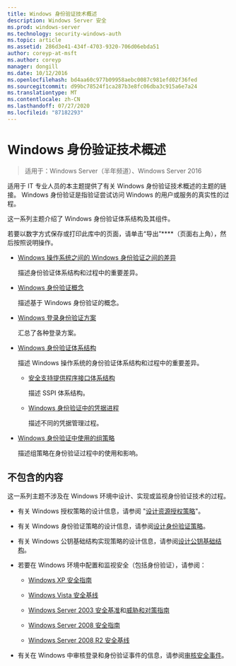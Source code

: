 ```yaml
---
title: Windows 身份验证技术概述
description: Windows Server 安全
ms.prod: windows-server
ms.technology: security-windows-auth
ms.topic: article
ms.assetid: 286d3e41-434f-4703-9320-706d06ebda51
author: coreyp-at-msft
ms.author: coreyp
manager: dongill
ms.date: 10/12/2016
ms.openlocfilehash: bd4aa60c977b09958aebc0087c981efd02f36fed
ms.sourcegitcommit: d99bc78524f1ca287b3e8fc06dba3c915a6e7a24
ms.translationtype: MT
ms.contentlocale: zh-CN
ms.lasthandoff: 07/27/2020
ms.locfileid: "87182293"
---
```

# <a name="windows-authentication-technical-overview"></a>Windows 身份验证技术概述

>适用于：Windows Server（半年频道）、Windows Server 2016

适用于 IT 专业人员的本主题提供了有关 Windows 身份验证技术概述的主题的链接。 Windows 身份验证是指验证尝试访问 Windows 的用户或服务的真实性的过程。

这一系列主题介绍了 Windows 身份验证体系结构及其组件。

若要以数字方式保存或打印此库中的页面，请单击“导出”****（页面右上角），然后按照说明操作。

-   [Windows 操作系统之间的 Windows 身份验证之间的差异](https://technet.microsoft.com/library/dn169017.aspx)

    描述身份验证体系结构和过程中的重要差异。

-   [Windows 身份验证概念](https://technet.microsoft.com/library/dn169018.aspx)

    描述基于 Windows 身份验证的概念。

-   [Windows 登录身份验证方案](https://technet.microsoft.com/library/dn169020.aspx)

    汇总了各种登录方案。

-   [Windows 身份验证体系结构](https://technet.microsoft.com/library/dn169024.aspx)

    描述 Windows 操作系统的身份验证体系结构和过程中的重要差异。

    -   [安全支持提供程序接口体系结构](https://technet.microsoft.com/library/dn169026.aspx)

        描述 SSPI 体系结构。

    -   [Windows 身份验证中的凭据进程](https://technet.microsoft.com/library/dn169014.aspx)

        描述不同的凭据管理过程。

-   [Windows 身份验证中使用的组策略](https://technet.microsoft.com/library/dn169021.aspx)

    描述组策略在身份验证过程中的使用和影响。

## <a name="what-is-not-covered"></a>不包含的内容
这一系列主题不涉及在 Windows 环境中设计、实现或监视身份验证技术的过程。

-   有关 Windows 授权策略的设计信息，请参阅 "[设计资源授权策略](https://technet.microsoft.com/library/cc783368.aspx)"。

-   有关 Windows 身份验证策略的设计信息，请参阅[设计身份验证策略](https://technet.microsoft.com/library/cc758124.aspx)。

-   有关 Windows 公钥基础结构实现策略的设计信息，请参阅[设计公钥基础结构](/previous-versions/windows/it-pro/windows-server-2003/cc773138(v=ws.10))。

-   若要在 Windows 环境中配置和监视安全（包括身份验证），请参阅：

    -   [Windows XP 安全指南](https://www.microsoft.com/download/details.aspx?id=962)

    -   [Windows Vista 安全基线](https://technet.microsoft.com/library/dd450978.aspx)

    -   [Windows Server 2003 安全基准](https://technet.microsoft.com/library/cc163140.aspx)和[威胁和对策指南](https://technet.microsoft.com/library/dd162275.aspx)

    -   [Windows Server 2008 安全指南](https://www.microsoft.com/download/details.aspx?id=17606)

    -   [Windows Server 2008 R2 安全基线](https://technet.microsoft.com/library/gg236605.aspx)

-   有关在 Windows 中审核登录和身份验证事件的信息，请参阅[审核安全事件](https://technet.microsoft.com/library/cc776394.aspx)。


